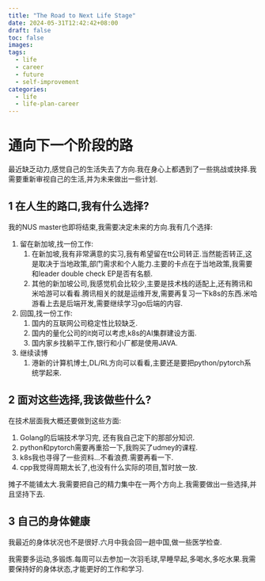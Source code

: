 ```yaml
---
title: "The Road to Next Life Stage"
date: 2024-05-31T12:42:42+08:00
draft: false
toc: false
images:
tags:
  - life
  - career
  - future
  - self-improvement
categories:
  - life
  - life-plan-career
---
```


# 通向下一个阶段的路

最近缺乏动力,感觉自己的生活失去了方向.我在身心上都遇到了一些挑战或抉择.我需要重新审视自己的生活,并为未来做出一些计划.

## 1 在人生的路口,我有什么选择?

我的NUS master也即将结束,我需要决定未来的方向.我有几个选择:
1. 留在新加坡,找一份工作: 
   1. 在新加坡,我有非常满意的实习,我有希望留在tt公司转正.当然能否转正,这是取决于当地政策,部门需求和个人能力.主要的卡点在于当地政策,我需要和leader double check EP是否有名额.
   2. 其他的新加坡公司,我感觉机会比较少,主要是技术栈的适配上,还有腾讯和米哈游可以看看.腾讯相关的就是运维开发,需要再复习一下k8s的东西.米哈游看上去是后端开发,需要继续学习go后端的内容.
2. 回国,找一份工作:
   1. 国内的互联网公司稳定性比较缺乏.
   2. 国内的量化公司的it岗可以考虑,k8s的AI集群建设方面.
   3. 国内家乡找躺平工作,银行和小厂都是使用JAVA.
3. 继续读博
   1. 港新的计算机博士,DL/RL方向可以看看,主要还是要把python/pytorch系统学起来.

## 2 面对这些选择,我该做些什么?

在技术层面我大概还要做到这些方面:

1. Golang的后端技术学习完, 还有我自己定下的那部分知识.
2. python和pytorch需要再重拾一下,我购买了udmey的课程.
3. k8s我也寻得了一些资料...不看浪费.需要再看一下.
4. cpp我觉得周期太长了,也没有什么实际的项目,暂时放一放.

摊子不能铺太大.我需要把自己的精力集中在一两个方向上.我需要做出一些选择,并且坚持下去.

## 3 自己的身体健康

我最近的身体状况也不是很好.六月中我会回一趟中国,做一些医学检查.

我需要多运动,多锻炼.每周可以去参加一次羽毛球,早睡早起,多喝水,多吃水果.我需要保持好的身体状态,才能更好的工作和学习.

